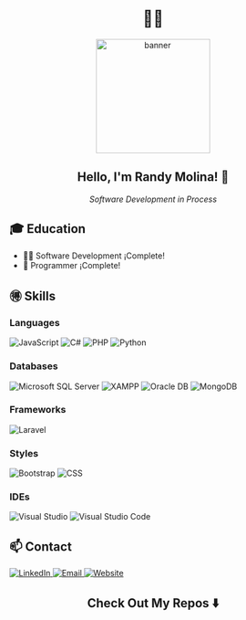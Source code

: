 <h1 align="center"> 👦🏻 </h1>

<div align="center">
  <img src="https://media.tenor.com/Bpbu2-YNL6cAAAAM/hacker-pupper-dog.gif" alt="banner" width="200"/>
</div>

<h2 align="center">Hello, I'm Randy Molina! 👋</h2>

<p align="center">
  <em> Software Development in Process</em>
</p>

## 🎓 Education
- 👨‍💻 Software Development ¡Complete!
- 🐉 Programmer ¡Complete!

## 🉐 Skills

### Languages
<div>
  <img src="https://img.shields.io/badge/JavaScript-F7DF1E?style=for-the-badge&logo=javascript&logoColor=black" alt="JavaScript"/>
  <img src="https://img.shields.io/badge/C%23-239120?style=for-the-badge&logo=c-sharp&logoColor=white" alt="C#"/>
  <img src="https://img.shields.io/badge/PHP-777BB4?style=for-the-badge&logo=php&logoColor=white" alt="PHP"/>
  <img src="https://img.shields.io/badge/Python-3776AB?style=for-the-badge&logo=python&logoColor=white" alt="Python"/>
</div>

### Databases
<div>
  <img src="https://img.shields.io/badge/Microsoft%20SQL%20Server-CC2927?style=for-the-badge&logo=microsoft-sql-server&logoColor=white" alt="Microsoft SQL Server"/>
  <img src="https://img.shields.io/badge/XAMPP-F37623?style=for-the-badge&logo=xampp&logoColor=white" alt="XAMPP"/>
  <img src="https://img.shields.io/badge/Oracle-F80000?style=for-the-badge&logo=oracle&logoColor=white" alt="Oracle DB"/>
  <img src="https://img.shields.io/badge/MongoDB-47A248?style=for-the-badge&logo=mongodb&logoColor=white" alt="MongoDB"/>
</div>

### Frameworks
<div>
  <img src="https://img.shields.io/badge/Laravel-FF2D20?style=for-the-badge&logo=laravel&logoColor=white" alt="Laravel"/>
</div>

### Styles
<div>
  <img src="https://img.shields.io/badge/Bootstrap-7952B3?style=for-the-badge&logo=bootstrap&logoColor=white" alt="Bootstrap"/>
  <img src="https://img.shields.io/badge/CSS3-1572B6?style=for-the-badge&logo=css3&logoColor=white" alt="CSS"/>
</div>

### IDEs
<div>
  <img src="https://img.shields.io/badge/Visual%20Studio-5C2D91?style=for-the-badge&logo=visual-studio&logoColor=white" alt="Visual Studio"/>
  <img src="https://img.shields.io/badge/Visual%20Studio%20Code-0078D4?style=for-the-badge&logo=visual-studio-code&logoColor=white" alt="Visual Studio Code"/>
</div>

## 📫 Contact
<div>
  <a href="https://www.linkedin.com/in/randy-molina/" target="_blank">
    <img src="https://img.shields.io/badge/LinkedIn-0077B5?style=for-the-badge&logo=linkedin&logoColor=white" alt="LinkedIn"/>
  </a>
  <a href="mailto:randyjoelmr2003@gmail.com">
    <img src="https://img.shields.io/badge/Email-D14836?style=for-the-badge&logo=gmail&logoColor=white" alt="Email"/>
  </a>
  <a href="https://thealessxndro.github.io/Portafolio.github.io/" target="_blank">
    <img src="https://img.shields.io/badge/Website-4285F4?style=for-the-badge&logo=googlechrome&logoColor=white" alt="Website"/>
  </a>
</div>


<h2 align="center">Check Out My Repos ⬇️</h2>
